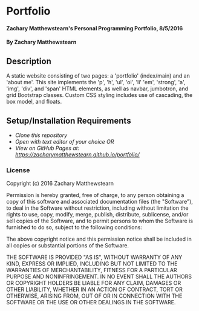 # Portfolio

#### Zachary Matthewstearn's Personal Programming Portfolio, 8/5/2016

#### By Zachary Matthewstearn

## Description

A static website consisting of two pages: a 'portfolio' (index/main) and an 'about me'. This site implements the 'p', 'h', 'ul', 'ol', 'li' 'em', 'strong', 'a', 'img', 'div', and 'span' HTML elements, as well as navbar, jumbotron, and grid Bootstrap classes. Custom CSS styling includes use of cascading, the box model, and floats.

## Setup/Installation Requirements

* _Clone this repository_
* _Open with text editor of your choice_
_OR_
* _View on GitHub Pages at: https://zacharymatthewstearn.github.io/portfolio/_

### License

Copyright (c) 2016 Zachary Matthewstearn

Permission is hereby granted, free of charge, to any person obtaining a copy of this software and associated documentation files (the "Software"), to deal in the Software without restriction, including without limitation the rights to use, copy, modify, merge, publish, distribute, sublicense, and/or sell copies of the Software, and to permit persons to whom the Software is furnished to do so, subject to the following conditions:

The above copyright notice and this permission notice shall be included in all copies or substantial portions of the Software.

THE SOFTWARE IS PROVIDED "AS IS", WITHOUT WARRANTY OF ANY KIND, EXPRESS OR IMPLIED, INCLUDING BUT NOT LIMITED TO THE WARRANTIES OF MERCHANTABILITY, FITNESS FOR A PARTICULAR PURPOSE AND NONINFRINGEMENT. IN NO EVENT SHALL THE AUTHORS OR COPYRIGHT HOLDERS BE LIABLE FOR ANY CLAIM, DAMAGES OR OTHER LIABILITY, WHETHER IN AN ACTION OF CONTRACT, TORT OR OTHERWISE, ARISING FROM, OUT OF OR IN CONNECTION WITH THE SOFTWARE OR THE USE OR OTHER DEALINGS IN THE SOFTWARE.

